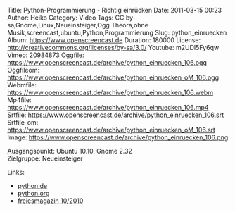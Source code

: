 Title: Python-Programmierung - Richtig einrücken
Date: 2011-03-15 00:23
Author: Heiko
Category: Video
Tags: CC by-sa,Gnome,Linux,Neueinsteiger,Ogg Theora,ohne Musik,screencast,ubuntu,Python,Programmierung
Slug: python_einruecken
Album: https://www.openscreencast.de
Duration: 180000
License: http://creativecommons.org/licenses/by-sa/3.0/
Youtube: m2UDI5Fy6qw
Vimeo: 20984873
Oggfile: https://www.openscreencast.de/archive/python_einruecken_106.ogg
Oggfileom: https://www.openscreencast.de/archive/python_einruecken_oM_106.ogg
Webmfile: https://www.openscreencast.de/archive/python_einruecken_106.webm
Mp4file: https://www.openscreencast.de/archive/python_einruecken_106.mp4
Srtfile: https://www.openscreencast.de/archive/python_einruecken_106.srt
Srtfile_om: https://www.openscreencast.de/archive/python_einruecken_oM_106.srt
Image: https://www.openscreencast.de/archive/python_einruecken_106.png

Ausgangspunkt: Ubuntu 10.10, Gnome 2.32  
Zielgruppe: Neueinsteiger  

Links:

  * [python.de](http://www.python.de)
  * [python.org](http://www.python.org)
  * [freiesmagazin 10/2010](http://www.freiesmagazin.de/freiesMagazin-2010-10)

